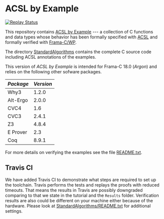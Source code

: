 

# ACSL by Example
[![Replay Status](https://travis-ci.org/fraunhoferfokus/acsl-by-example.svg?branch=master)](https://travis-ci.org/fraunhoferfokus/acsl-by-example)

This repository contains
[ACSL by Example](https://github.com/fraunhoferfokus/acsl-by-example/blob/master/ACSL-by-Example.pdf)
--- a collection of C functions and data types whose
behavior has been formally specified
with [ACSL](https://frama-c.com/acsl.html) and formally verified with [Frama-C/WP](https://frama-c.com/wp.html).

The directory
[StandardAlgorithms](https://github.com/fraunhoferfokus/acsl-by-example/tree/master/StandardAlgorithms)
contains the complete C source code including ACSL annotations of the examples.

This version of *ACSL by Example* is intended for
Frama-C 18.0 (_Argon_) and relies on the following other sofware packages.

*Package* | *Version*
--------- | ---------
 Why3     | 1.2.0
 Alt-Ergo | 2.0.0
 CVC4     | 1.6
 CVC3     | 2.4.1
 Z3       | 4.8.4
 E Prover | 2.3
 Coq      | 8.9.1

For more details on verifying the examples see the file [README.txt](https://github.com/fraunhoferfokus/acsl-by-example/blob/master/StandardAlgorithms/README.txt).

## Travis CI

We have added Travis CI to demonstrate what steps are required to set up the toolchain. Travis performs the tests and replays the proofs with reduced timeouts. That means the results in Travis are possibly downgraded comparing to that we state in the tutorial and the `Results` folder. Verification results are also could be different on your machine either because of the hardware. Please look at [StandardAlgorithms/README.txt](StandardAlgorithms/README.txt) for additional settings.
